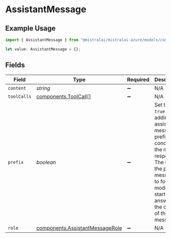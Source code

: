 # AssistantMessage

## Example Usage

```typescript
import { AssistantMessage } from "@mistralai/mistralai-azure/models/components";

let value: AssistantMessage = {};
```

## Fields

| Field                                                                                                                                                                                                  | Type                                                                                                                                                                                                   | Required                                                                                                                                                                                               | Description                                                                                                                                                                                            |
| ------------------------------------------------------------------------------------------------------------------------------------------------------------------------------------------------------ | ------------------------------------------------------------------------------------------------------------------------------------------------------------------------------------------------------ | ------------------------------------------------------------------------------------------------------------------------------------------------------------------------------------------------------ | ------------------------------------------------------------------------------------------------------------------------------------------------------------------------------------------------------ |
| `content`                                                                                                                                                                                              | *string*                                                                                                                                                                                               | :heavy_minus_sign:                                                                                                                                                                                     | N/A                                                                                                                                                                                                    |
| `toolCalls`                                                                                                                                                                                            | [components.ToolCall](../../models/components/toolcall.md)[]                                                                                                                                           | :heavy_minus_sign:                                                                                                                                                                                     | N/A                                                                                                                                                                                                    |
| `prefix`                                                                                                                                                                                               | *boolean*                                                                                                                                                                                              | :heavy_minus_sign:                                                                                                                                                                                     | Set this to `true` when adding an assistant message as prefix to condition the model response. The role of the prefix message is to force the model to start its answer by the content of the message. |
| `role`                                                                                                                                                                                                 | [components.AssistantMessageRole](../../models/components/assistantmessagerole.md)                                                                                                                     | :heavy_minus_sign:                                                                                                                                                                                     | N/A                                                                                                                                                                                                    |